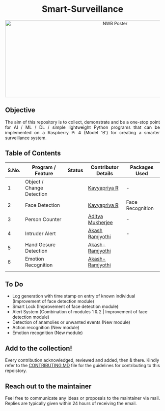 <h1 align="center"><a name="section_name">Smart-Surveillance</a></h1>

<p align="center" width="100%">
<img width="700" height="250" alt="NWB Poster" src="https://raw.githubusercontent.com/Surveillance-NWB/Smart-Home-Surveillance/main/Project%20Poster.png">
</p>

## Objective
<div align="justify">
The aim of this repository is to collect, demonstrate and be a one-stop point for AI / ML / DL / simple lightweight Python programs that can be implemented on a Raspberry Pi 4 (Model 'B') for creating a smarter surveillance system.
</div>

## Table of Contents
| S.No. | Program / Feature  |  Status  | Contributor Details  | Packages Used  |
|---|---|---|---|---|
| 1 | Object / Change Detection  |   | [Kavyapriya R](https://github.com/Kavyapriyakp) | - |
| 2 | Face Detection  |   | [Kavyapriya R](https://github.com/Kavyapriyakp) | Face Recognition |
| 3 | Person Counter |  | [Aditya Mukherjee](https://github.com/adityamukherjee42) | -  |
| 4 | Intruder Alert  |   | [Akash Ramjyothi](https://github.com/Akash-Ramjyothi)  |  - |
| 5 | Hand Gesure Detection  | | [Akash-Ramjyothi](https://github.com/Akash-Ramjyothi)  |  |
| 6 | Emotion Recognition  | | [Akash-Ramjyothi](https://github.com/Akash-Ramjyothi)  |  |
|  | |   |  | |

## To Do
* Log generation with time stamp on entry of known individual (Improvement of face detection module)
* Smart Lock (Improvement of face detection module)
* Alert System (Combination of modules 1 & 2 | Improvement of face detection module)
* Detection of anamolies or unwanted events (New module)
* Action recognition (New module)
* Emotion recognition (New module)

## Add to the collection!

Every contribution acknowledged, reviewed and added, then & there. Kindly refer to the [CONTRIBUTING.MD](https://github.com/Surveillance-NWB/Home-Surveillance/blob/main/CONTRIBUTING.md) file for the guidelines for contributing to this repoistory.

## Reach out to the maintainer
<div align="justify">
Feel free to communicate any ideas or proposals to the maintainer via mail.  Replies are typically given within 24 hours of receiving the email.
</div>

